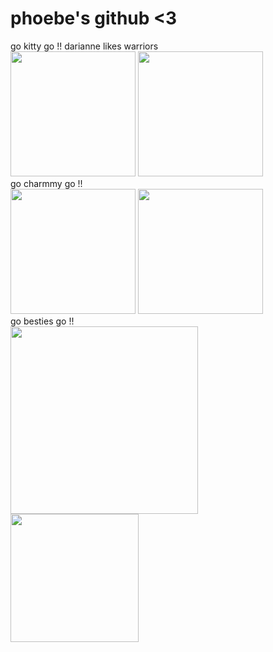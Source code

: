 # phoebe's github <3
go kitty go !! darianne likes warriors
<br>
<img src="https://github.com/user-attachments/assets/2f599469-b6ae-4fd9-9110-24694d1a21e1" width="200" height="auto">
<img src="https://github.com/user-attachments/assets/78aad81b-2cf4-42a0-9b18-6aba82449e28" width="200" height="auto">
<br>
go charmmy go !!
<br>
<img src="https://github.com/user-attachments/assets/29a98962-bccb-4191-ac6b-921108f253b2" width="200" height="auto">
<img src="https://github.com/user-attachments/assets/82d507cd-1760-4e71-9aa6-ef177a9c0036" width="200" height="auto">
<br>
go besties go !!
<br>
<img src="https://github.com/user-attachments/assets/eca19d74-89b0-429d-ad30-5fe74856d576" width="300" height="auto">
<img src="https://github.com/user-attachments/assets/34f4082f-58a1-4b6b-aa25-94b821c8376f" width="205" height="auto">
